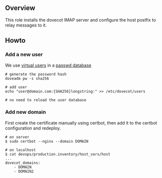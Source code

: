 ## Overview

This role installs the dovecot IMAP server and configure the host postfix to
relay messages to it.

## Howto


### Add a new user
We use [virtual users](https://wiki.dovecot.org/VirtualUsers) in a [passwd database](https://wiki.dovecot.org/AuthDatabase/PasswdFile)

	# generate the password hash
	doveadm pw -s sha256

	# add user
	echo "user@domain.com:{SHA256}longstring:" >> /etc/dovecot/users

	# no need to reload the user database


### Add new domain

First create the certificate manually using certbot, then add it to
the certbot configuration and redeploy.

	# on server
	$ sudo certbot --nginx --domain DOMAIN

	# on localhost
	$ cat devops/production.inventory/host_vars/host
	...
	dovecot_domains:
		- DOMAIN
		- DOMAIN2
